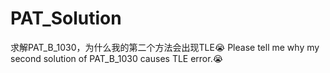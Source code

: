 # PAT_Solution
求解PAT_B_1030，为什么我的第二个方法会出现TLE😭
Please tell me why my second solution of PAT_B_1030 causes TLE error.😭